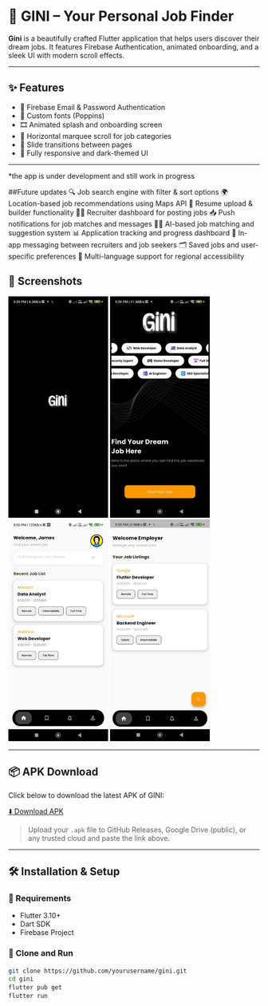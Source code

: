 # 🚀 GINI – Your Personal Job Finder

**Gini** is a beautifully crafted Flutter application that helps users discover their dream jobs. It features Firebase Authentication, animated onboarding, and a sleek UI with modern scroll effects.

---

## ✨ Features

- 🔐 Firebase Email & Password Authentication
- 🎨 Custom fonts (Poppins)
- 🎞 Animated splash and onboarding screen
- 🔄 Horizontal marquee scroll for job categories
- 🧭 Slide transitions between pages
- 📱 Fully responsive and dark-themed UI

---
*the app is under development and still work in progress

##Future updates
🔍 Job search engine with filter & sort options
🌍 Location-based job recommendations using Maps API
📝 Resume upload & builder functionality
🧑‍💼 Recruiter dashboard for posting jobs
📥 Push notifications for job matches and messages
🕵️‍♂️ AI-based job matching and suggestion system
📊 Application tracking and progress dashboard
💬 In-app messaging between recruiters and job seekers
🗂 Saved jobs and user-specific preferences
🎯 Multi-language support for regional accessibility

## 📸 Screenshots

<p float="left">
  <img src="./main.png" width="200" />
  <img src="./start.png" width="200" />
  <img src="./appli.png" width="200" />
  <img src="./emp.png" width="200" />
</p>


---

## 📦 APK Download

Click below to download the latest APK of GINI:

[⬇️ Download APK]([https://your-apk-hosting-link.com/gini.apk](https://drive.google.com/drive/folders/15u7GD-9kI-0trc8QkCqMnDwweroNbSo5?usp=sharing))

> Upload your `.apk` file to GitHub Releases, Google Drive (public), or any trusted cloud and paste the link above.

---

## 🛠 Installation & Setup

### 🔧 Requirements

- Flutter 3.10+
- Dart SDK
- Firebase Project

### 🧩 Clone and Run

```bash
git clone https://github.com/yourusername/gini.git
cd gini
flutter pub get
flutter run
